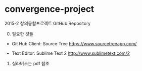# convergence-project
2015-2 창의융합프로젝트 GitHub Repository

0. 필요한 것들

- Git Hub Client: Source Tree 
https://www.sourcetreeapp.com/

- Text Editor: Sublime Text 2
http://www.sublimetext.com/2


1. 실라버스는 pdf 참조


